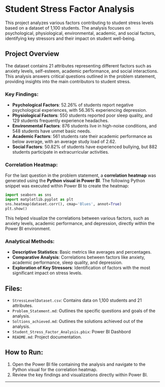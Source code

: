 # Student Stress Factor Analysis

This project analyzes various factors contributing to student stress levels based on a dataset of 1,100 students. The analysis focuses on psychological, physiological, environmental, academic, and social factors, identifying key stressors and their impact on student well-being.

## Project Overview
The dataset contains 21 attributes representing different factors such as anxiety levels, self-esteem, academic performance, and social interactions. This analysis answers critical questions outlined in the problem statement, providing insights into the main contributors to student stress.

### Key Findings:
- **Psychological Factors**: 52.26% of students report negative psychological experiences, with 56.36% experiencing depression.
- **Physiological Factors**: 550 students reported poor sleep quality, and 129 students frequently experience headaches.
- **Environmental Factors**: 876 students live in high-noise conditions, and 548 students have unmet basic needs.
- **Academic Factors**: 561 students rate their academic performance as below average, with an average study load of 2.62.
- **Social Factors**: 50.82% of students have experienced bullying, but 882 students participate in extracurricular activities.

### Correlation Heatmap:
For the last question in the problem statement, a **correlation heatmap** was generated using the **Python visual in Power BI**. The following Python snippet was executed within Power BI to create the heatmap:

```python
import seaborn as sns
import matplotlib.pyplot as plt
sns.heatmap(dataset.corr(), cmap='Blues', annot=True)
plt.show()
```

This helped visualize the correlations between various factors, such as anxiety levels, academic performance, and depression, directly within the Power BI environment.

### Analytical Methods:
- **Descriptive Statistics**: Basic metrics like averages and percentages.
- **Comparative Analysis**: Correlations between factors like anxiety, academic performance, sleep quality, and depression.
- **Exploration of Key Stressors**: Identification of factors with the most significant impact on stress levels.

## Files:
- `StressLevelDataset.csv`: Contains data on 1,100 students and 21 attributes.
- `Problem_Statement.md`: Outlines the specific questions and goals of the analysis.
- `Soltions_achieved.md`: Outlines the solutions achieved out of the analysis.
- `Student_Stress_Factor_Analysis.pbix`: Power BI Dashbord
- `README.md`: Project documentation.

## How to Run:
1. Open the Power BI file containing the analysis and navigate to the Python visual for the correlation heatmap.
2. Review the key findings and visualizations directly within Power BI.

---
